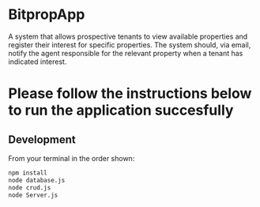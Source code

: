 # BitpropApp
A system that allows prospective tenants to view available properties and register their interest for specific properties. The system should, via email, notify the agent responsible for the relevant property when a tenant has indicated interest.


# Please follow the instructions below to run the application succesfully


## Development


From your terminal in the order shown:

```sh
npm install
node database.js
node crud.js
node Server.js


